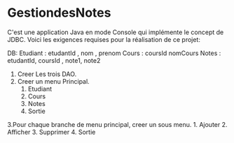 # GestiondesNotes
C'est une application Java en mode Console qui implémente le concept de JDBC. 
Voici les exigences requises pour la réalisation de ce projet:

DB:
Etudiant  : etudantId , nom , prenom
Cours : coursId nomCours
Notes : etudantId, coursId , note1, note2

1. Creer Les trois DAO.
2. Creer un menu Principal.
    1. Etudiant
    2. Cours
    3. Notes   
    4. Sortie

3.Pour chaque branche de menu principal, creer un sous menu.
     1. Ajouter
     2. Afficher
     3. Supprimer
     4. Sortie
 

